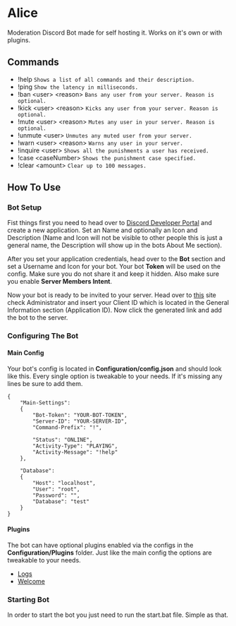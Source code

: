 # Alice
Moderation Discord Bot made for self hosting it. Works on it's own or with plugins.

## Commands

- !help `Shows a list of all commands and their description.`
- !ping `Show the latency in milliseconds.`
- !ban &lt;user&gt; &lt;reason&gt; `Bans any user from your server. Reason is optional.`
- !kick &lt;user&gt; &lt;reason&gt; `Kicks any user from your server. Reason is optional.`
- !mute &lt;user&gt; &lt;reason&gt; `Mutes any user in your server. Reason is optional.`
- !unmute &lt;user&gt; `Unmutes any muted user from your server.`
- !warn &lt;user&gt; &lt;reason&gt; `Warns any user in your server.`
- !inquire &lt;user&gt; `Shows all the punishments a user has received.`
- !case &lt;caseNumber&gt; `Shows the punishment case specified.`
- !clear &lt;amount&gt; `Clear up to 100 messages.`

## How To Use

### Bot Setup

Fist things first you need to head over to [Discord Developer Portal](https://discord.com/developers/applications) and create a new application. Set an Name and optionally an Icon and Description (Name and Icon will not be visible to other people this is just a general name, the Description will show up in the bots About Me section).

After you set your application credentials, head over to the **Bot** section and set a Username and Icon for your bot. Your bot **Token** will be used on the config. Make sure you do not share it and keep it hidden. Also make sure you enable **Server Members Intent**.

Now your bot is ready to be invited to your server. Head over to [this](https://discordapi.com/permissions.html#8) site check Administrator and insert your Client ID which is located in the General Information section (Application ID). Now click the generated link and add the bot to the server.

### Configuring The Bot

#### Main Config

Your bot's config is located in **Configuration/config.json** and should look like this. Every single option is tweakable to your needs. If it's missing any lines be sure to add them.

```
{
    "Main-Settings":
    {
        "Bot-Token": "YOUR-BOT-TOKEN",
        "Server-ID": "YOUR-SERVER-ID",
        "Command-Prefix": "!",

        "Status": "ONLINE",
        "Activity-Type": "PLAYING",
        "Activity-Message": "!help"
    },

    "Database":
    {
        "Host": "localhost",
        "User": "root",
        "Password": "",
        "Database": "test"
    }
}
```

#### Plugins

The bot can have optional plugins enabled via the configs in the **Configuration/Plugins** folder. Just like the main config the options are tweakable to your needs.

- [Logs](https://github.com/KingHector/Alice/blob/master/configuration/plugins/logs.md)
- [Welcome](https://github.com/KingHector/Alice/blob/master/configuration/plugins/welcome.md)

### Starting Bot

In order to start the bot you just need to run the start.bat file. Simple as that.
